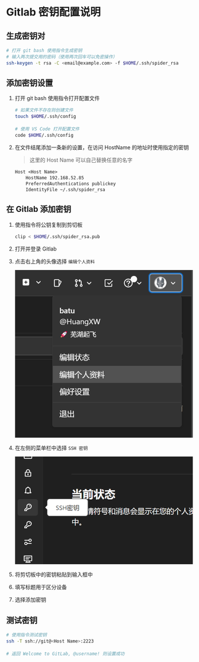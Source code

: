 # Gitlab 密钥配置说明

## 生成密钥对

```bash
# 打开 git bash 使用指令生成密钥
# 输入两次提交用的密码（使用两次回车可以免密操作）
ssh-keygen -t rsa -C <email@example.com> -f $HOME/.ssh/spider_rsa
```

## 添加密钥设置

1. 打开 git bash 使用指令打开配置文件

    ```bash
    # 如果文件不存在则创建文件
    touch $HOME/.ssh/config

    # 使用 VS Code 打开配置文件
    code $HOME/.ssh/config
    ```

2. 在文件结尾添加一条新的设置，在访问 HostName 的地址时使用指定的密钥

    > 这里的 Host Name 可以自己替换任意的名字

    ```text
    Host <Host Name>
        HostName 192.168.52.85
        PreferredAuthentications publickey
        IdentityFile ~/.ssh/spider_rsa
    ```

## 在 Gitlab 添加密钥

1. 使用指令将公钥复制到剪切板

    ```bash
    clip < $HOME/.ssh/spider_rsa.pub
    ```

2. 打开并登录 Gitlab

3. 点击右上角的头像选择 `编辑个人资料`

    ![image-20221031174035252](../images/image-20221031174035252.png)

4. 在左侧的菜单栏中选择 `SSH 密钥`

    ![image-20221031174139416](../images/image-20221031174139416.png)

5. 将剪切板中的密钥粘贴到输入框中

6. 填写标题用于区分设备

7. 选择添加密钥

## 测试密钥

```bash
# 使用指令测试密钥
ssh -T ssh://git@<Host Name>:2223

# 返回 Welcome to GitLab, @username! 则设置成功
```
